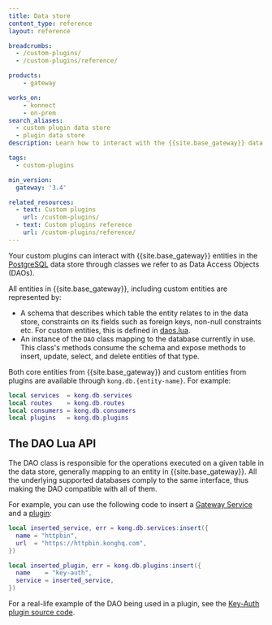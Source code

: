 ```yaml
---
title: Data store
content_type: reference
layout: reference

breadcrumbs:
  - /custom-plugins/
  - /custom-plugins/reference/

products:
    - gateway

works_on:
    - konnect
    - on-prem
search_aliases:
  - custom plugin data store
  - plugin data store
description: Learn how to interact with the {{site.base_gateway}} data store in your custom plugin.

tags:
  - custom-plugins

min_version:
  gateway: '3.4'

related_resources:
  - text: Custom plugins
    url: /custom-plugins/
  - text: Custom plugins reference
    url: /custom-plugins/reference/
---
```


Your custom plugins can interact with {{site.base_gateway}} entities in the [PostgreSQL](http://www.postgresql.org/) data store through classes we refer to as Data Access Objects (DAOs).

All entities in {{site.base_gateway}}, including custom entities are represented by:
* A schema that describes which table the entity relates to in the data store, constraints on its fields such as foreign keys, non-null constraints etc. For custom entities, this is defined in [daos.lua](/custom-plugins/daos.lua).
* An instance of the `DAO` class mapping to the database currently in use.
  This class's methods consume the schema and expose methods to insert, update, select, and delete entities of that type.

Both core entities from {{site.base_gateway}} and custom entities from plugins are
available through `kong.db.{entity-name}`. For example:
```lua
local services  = kong.db.services
local routes    = kong.db.routes
local consumers = kong.db.consumers
local plugins   = kong.db.plugins
```

## The DAO Lua API

The DAO class is responsible for the operations executed on a given table in the data store, generally mapping to an entity in {{site.base_gateway}}.
All the underlying supported databases comply to the same interface, thus making the DAO compatible with all of them.

For example, you can use the following code to insert a [Gateway Service](/gateway/entities/service/) and a [plugin](/gateway/entities/plugin/):
```lua
local inserted_service, err = kong.db.services:insert({
  name = "httpbin",
  url  = "https://httpbin.konghq.com",
})

local inserted_plugin, err = kong.db.plugins:insert({
  name    = "key-auth",
  service = inserted_service,
})
```

For a real-life example of the DAO being used in a plugin, see the [Key-Auth plugin source code](https://github.com/Kong/kong/blob/master/kong/plugins/key-auth/handler.lua).
